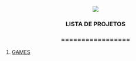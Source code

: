 <h1 align="center">
<img src="https://img.shields.io/static/v1?label=LINGUAGEM%20C%20POR&message=MAYCON%20BATESTIN&color=7159c1&style=for-the-badge&logo=ghost"/>

<h3> <p align="center">LISTA DE PROJETOS </p> </h3>
<h3> <p align="center"> ================= </p> </h3>

<p align="center">
<ol>
 <li> <a href="https://github.com/batestin1/LinguagemC/tree/C/GAMES"> GAMES </a> </li>
 </ol>
</p>
